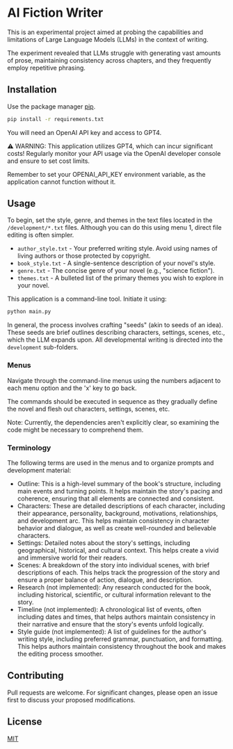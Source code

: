 # AI Fiction Writer

This is an experimental project aimed at probing the capabilities and limitations of Large Language Models (LLMs) in the context of writing.

The experiment revealed that LLMs struggle with generating vast amounts of prose, maintaining consistency across chapters, and they frequently employ repetitive phrasing.

## Installation

Use the package manager [pip](https://pip.pypa.io/en/stable/).

```bash
pip install -r requirements.txt
```

You will need an OpenAI API key and access to GPT4.

:warning: WARNING: This application utilizes GPT4, which can incur significant costs! Regularly monitor your API usage via the OpenAI developer console and ensure to set cost limits.

Remember to set your OPENAI_API_KEY environment variable, as the application cannot function without it.


## Usage

To begin, set the style, genre, and themes in the text files located in the `/development/*.txt` files. Although you can do this using menu 1, direct file editing is often simpler.

* `author_style.txt` - Your preferred writing style. Avoid using names of living authors or those protected by copyright.
* `book_style.txt` - A single-sentence description of your novel's style.
* `genre.txt` - The concise genre of your novel (e.g., "science fiction").
* `themes.txt` - A bulleted list of the primary themes you wish to explore in your novel.

This application is a command-line tool. Initiate it using:

```bash
python main.py
```

In general, the process involves crafting "seeds" (akin to seeds of an idea). These seeds are brief outlines describing characters, settings, scenes, etc., which the LLM expands upon. All developmental writing is directed into the `development` sub-folders.

### Menus

Navigate through the command-line menus using the numbers adjacent to each menu option and the 'x' key to go back.

The commands should be executed in sequence as they gradually define the novel and flesh out characters, settings, scenes, etc.

Note: Currently, the dependencies aren't explicitly clear, so examining the code might be necessary to comprehend them.

### Terminology

The following terms are used in the menus and to organize prompts and development material:

* Outline: This is a high-level summary of the book's structure, including main events and turning points. It helps maintain the story's pacing and coherence, ensuring that all elements are connected and consistent.
* Characters: These are detailed descriptions of each character, including their appearance, personality, background, motivations, relationships, and development arc. This helps maintain consistency in character behavior and dialogue, as well as create well-rounded and believable characters.
* Settings: Detailed notes about the story's settings, including geographical, historical, and cultural context. This helps create a vivid and immersive world for their readers.
* Scenes: A breakdown of the story into individual scenes, with brief descriptions of each. This helps track the progression of the story and ensure a proper balance of action, dialogue, and description.
* Research (not implemented): Any research conducted for the book, including historical, scientific, or cultural information relevant to the story. 
* Timeline (not implemented): A chronological list of events, often including dates and times, that helps authors maintain consistency in their narrative and ensure that the story's events unfold logically.
* Style guide (not implemented): A list of guidelines for the author's writing style, including preferred grammar, punctuation, and formatting. This helps authors maintain consistency throughout the book and makes the editing process smoother.


## Contributing

Pull requests are welcome. For significant changes, please open an issue first to discuss your proposed modifications.

## License

[MIT](https://choosealicense.com/licenses/mit/)



